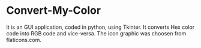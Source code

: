 # Convert-My-Color
It is an GUI application, coded in python, using Tkinter. 
It converts Hex color code into RGB code and vice-versa.
The icon graphic was choosen from flaticons.com.
